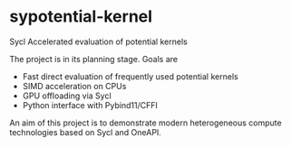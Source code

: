 # sypotential-kernel
Sycl Accelerated evaluation of potential kernels

The project is in its planning stage. Goals are

- Fast direct evaluation of frequently used potential kernels
- SIMD acceleration on CPUs
- GPU offloading via Sycl
- Python interface with Pybind11/CFFI

An aim of this project is to demonstrate modern heterogeneous compute technologies based on Sycl and OneAPI.
